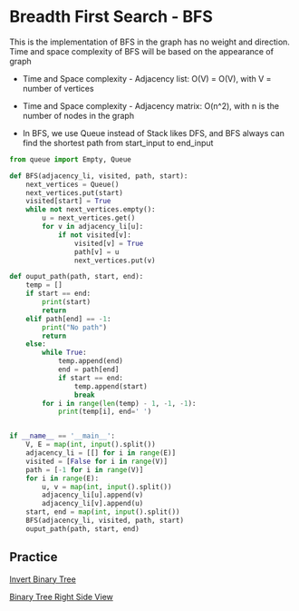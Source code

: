 # Breadth First Search - BFS
This is the implementation of BFS in the graph has no weight and direction. Time and space complexity of BFS will be based on the appearance of graph

+ Time and Space complexity - Adjacency list: O(V) = O(V), with V = number of vertices

+ Time and Space complexity - Adjacency matrix: O(n^2), with n is the number of nodes in the graph

+ In BFS, we use Queue instead of Stack likes DFS, and BFS always can find the shortest path from start_input to end_input

```python
from queue import Empty, Queue

def BFS(adjacency_li, visited, path, start):
    next_vertices = Queue()
    next_vertices.put(start)
    visited[start] = True
    while not next_vertices.empty():
        u = next_vertices.get()
        for v in adjacency_li[u]:
            if not visited[v]:
                visited[v] = True
                path[v] = u
                next_vertices.put(v) 

def ouput_path(path, start, end):
    temp = []
    if start == end:
        print(start)
        return
    elif path[end] == -1:
        print("No path")
        return 
    else:
        while True:
            temp.append(end)
            end = path[end]
            if start == end:
                temp.append(start)
                break
        for i in range(len(temp) - 1, -1, -1):
            print(temp[i], end=' ')


if __name__ == '__main__':
    V, E = map(int, input().split())
    adjacency_li = [[] for i in range(E)]
    visited = [False for i in range(V)]
    path = [-1 for i in range(V)]
    for i in range(E):
        u, v = map(int, input().split())
        adjacency_li[u].append(v)
        adjacency_li[v].append(u)
    start, end = map(int, input().split())
    BFS(adjacency_li, visited, path, start)
    ouput_path(path, start, end)
```

## Practice

[Invert Binary Tree](https://github.com/nghoanglong/DataStructures-Algorithms-CheatSheet/blob/master/08%20BREADTH%20FIRST%20SEARCH/invert_binary_tree.py)

[Binary Tree Right Side View](https://github.com/nghoanglong/DataStructures-Algorithms-CheatSheet/blob/master/08%20BREADTH%20FIRST%20SEARCH/binarytree_right_sideview.py)
